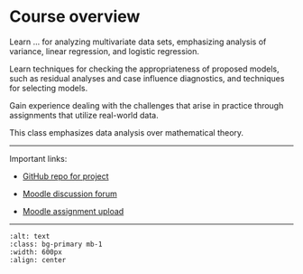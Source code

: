 # Course overview

Learn ... for analyzing multivariate data sets, emphasizing analysis of variance, linear regression, and logistic regression.

Learn techniques for checking the appropriateness of proposed models, such as residual analyses and case influence diagnostics, and techniques for selecting models.

Gain experience dealing with the challenges that arise in practice through assignments that utilize real-world data.

This class emphasizes data analysis over mathematical theory.

---

Important links:

- [GitHub repo for project]()

- [Moodle discussion forum]()

- [Moodle assignment upload]()

---


```{image} ../_static/img/course-overview.png
:alt: text
:class: bg-primary mb-1
:width: 600px
:align: center
```
